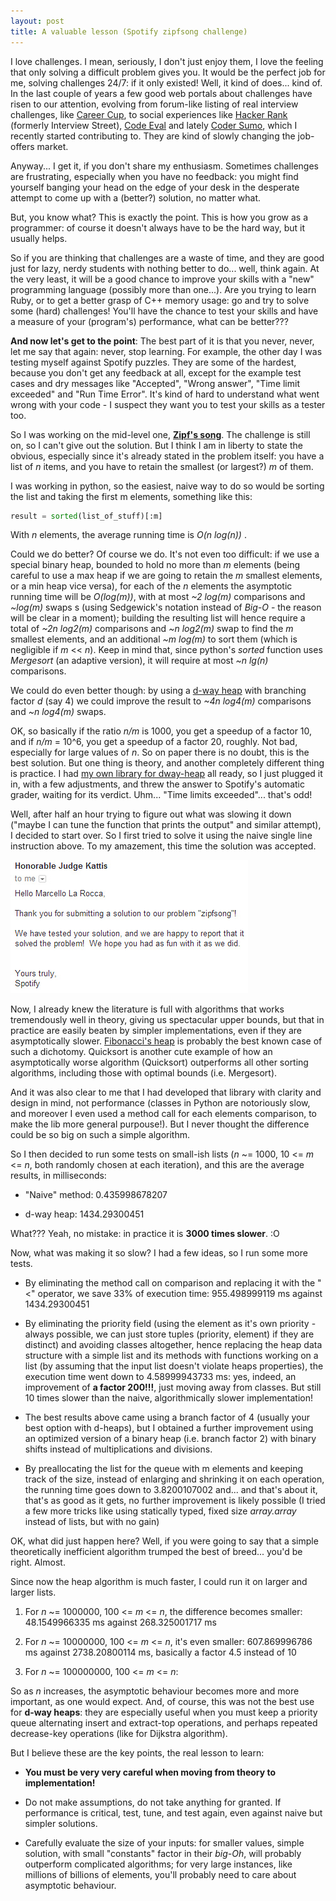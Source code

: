 ```yaml
---
layout: post
title: A valuable lesson (Spotify zipfsong challenge)
---
```


I love challenges. I mean, seriously, I don't just enjoy them, I love the feeling that only solving a difficult problem gives you. It would be the perfect job for me, solving challenges 24/7: if it only existed!
Well, it kind of does... kind of. In the last couple of years a few good web portals about challenges have risen to our attention, evolving from forum-like listing of real interview challenges, like [Career Cup](http://www.careercup.com/), to social experiences like [Hacker Rank](https://www.hackerrank.com/) (formerly Interview Street), [Code Eval](https://www.codeeval.com/) and lately [Coder Sumo](http://codersumo.com), which I recently started contributing to. They are kind of slowly changing the job-offers market.

Anyway... I get it, if you don't share my enthusiasm. Sometimes challenges are frustrating, especially when you have no feedback: you might find yourself banging your head on the edge of your desk in the desperate attempt to come up with a (better?) solution, no matter what.

But, you know what? This is exactly the point. This is how you grow as a programmer: of course it doesn't always have to be the hard way, but it usually helps.

So if you are thinking that challenges are a waste of time, and they are good just for lazy, nerdy students with nothing better to do... well, think again.
At the very least, it will be a good chance to improve your skills with a "new" programming language (possibly more than one...). Are you trying to learn Ruby, or to get a better grasp of C++ memory usage: go and try to solve some (hard) challenges! You'll have the chance to test your skills and have a measure of your (program's) performance, what can be better???

**And now let's get to the point**: The best part of it is that you never, never, let me say that again: never, stop learning.
For example, the other day I was testing myself against Spotify puzzles. They are some of the hardest, because you don't get any feedback at all, except for the example test cases and dry messages like "Accepted", "Wrong answer", "Time limit exceeded" and "Run Time Error". It's kind of hard to understand what went wrong with your code - I suspect they want you to test your skills as a tester too.

So I was working on the mid-level one, [**Zipf's song**](https://www.spotify.com/us/jobs/tech/zipfsong/). The challenge is still on, so I can't give out the solution. But I think I am in liberty to state the obvious, especially since it's already stated in the problem itself: you have a list of _n_ items, and you have to retain the smallest (or largest?) _m_ of them.

I was working in python, so the easiest, naive way to do so would be sorting the list and taking the first m elements, something like this:

```python
result = sorted(list_of_stuff)[:m]
```

With _n_ elements, the average running time is _O(n log(n))_ .

Could we do better? Of course we do. It's not even too difficult: if we use a special binary heap, bounded to hold no more than _m_ elements (being careful to use a max heap if we are going to retain the _m_ smallest elements, or a min heap vice versa), for each of the _n_ elements the asymptotic running time will be _O(log(m))_, with at most _~2 log(m)_ comparisons and _~log(m)_ swaps s (using Sedgewick's notation instead of _Big-O_ - the reason will be clear in a moment); building the resulting list will hence require a total of _~2n log2(m)_ comparisons and _~n log2(m)_ swap to find the _m_ smallest elements, and an additional _~m log(m)_ to sort them (which is negligible if _m_ << _n_). Keep in mind that, since python's _sorted_ function uses _Mergesort_ (an adaptive version), it will require at most _~n lg(n)_ comparisons. 

We could do even better though: by using a [d-way heap](http://mlarocca.github.io/05-22-2013/dwayheap.html) with branching factor _d_ (say 4) we could improve the result to _~4n log4(m)_ comparisons and _~n log4(m)_ swaps.

OK, so basically if the ratio _n/m_ is 1000, you get a speedup of a factor 10, and if _n/m_ = 10^6, you get a speedup of a factor 20, roughly. Not bad, especially for large values of _n_.
So on paper there is no doubt, this is the best solution. But one thing is theory, and another completely different thing is practice.
I had [my own library for dway-heap](https://github.com/mlarocca/Algorithms/blob/master/dway_heap.py) all ready, so I just plugged it in, with a few adjustments, and threw the answer to Spotify's automatic grader, waiting for its verdict. Uhm... "Time limits exceeded"... that's odd!

Well, after half an hour trying to figure out what was slowing it down ("maybe I can tune the function that prints the output" and similar attempt), I decided to start over. So I first tried to solve it using the naive single line instruction above. To my amazement, this time the solution was accepted.

![Accepted](../images/zipfsong.jpg)


Now, I already knew the literature is full with algorithms that works tremendously well in theory, giving us spectacular upper bounds, but that in practice are easily beaten by simpler implementations, even if they are asymptotically slower. [Fibonacci's heap](http://en.wikipedia.org/wiki/Fibonacci_heap) is probably the best known case of such a dichotomy. Quicksort is another cute example of how an asymptotically worse algorithm (Quicksort) outperforms all other sorting algorithms, including those with optimal bounds (i.e. Mergesort).

And it was also clear to me that I had developed that library with clarity and design in mind, not performance (classes in Python are notoriously slow, and moreover I even used a method call for each elements comparison, to make the lib more general purpouse!). But I never thought the difference could be so big on such a simple algorithm.

So I then decided to run some tests on small-ish lists (_n_ ~= 1000, 10 <= _m_ <= _n_, both randomly chosen at each iteration), and this are the average results, in milliseconds:

  - "Naive" method: 0.435998678207 

  - d-way heap: 1434.29300451

What??? Yeah, no mistake: in practice it is **3000 times slower**. :O

Now, what was making it so slow? I had a few ideas, so I run some more tests.

  - By eliminating the method call on comparison and replacing it with the "<" operator, we save 33% of execution time: 955.498999119 ms against 1434.29300451

  - By eliminating the priority field (using the element as it's own priority - always possible, we can just store tuples (priority, element) if they are distinct) and avoiding classes altogether, hence replacing the heap data structure with a simple list and its methods with functions working on a list (by assuming that the input list doesn't violate heaps properties), the execution time went down to 4.58999943733 ms: yes, indeed, an improvement of **a factor 200!!!**, just moving away from classes. But still 10 times slower than the naive, algorithmically slower implementation!

  - The best results above came using a branch factor of 4 (usually your best option with d-heaps), but I obtained a further improvement using an optimized version of a binary heap (i.e. branch factor 2) with binary shifts instead of multiplications and divisions.

  - By preallocating the list for the queue with m elements and keeping track of the size, instead of enlarging and shrinking it on each operation, the running time goes down to 3.8200107002 and... and that's about it, that's as good as it gets, no further improvement is likely possible (I tried a few more tricks like using statically typed, fixed size _array.array_ instead of lists, but with no gain)

OK, what did just happen here? Well, if you were going to say that a simple theoretically inefficient algorithm trumped the best of breed... you'd be right. Almost.

Since now the heap algorithm is much faster, I could run it on larger and larger lists.

  1.  For _n_ ~= 1000000, 100 <= _m_ <= _n_, the difference becomes smaller:  48.1549966335 ms against 268.325001717 ms

  2.  For _n_ ~= 10000000, 100 <= _m_ <= _n_, it's even smaller: 607.869996786 ms against 2738.20800114 ms, basically a factor 4.5 instead of 10

  3.  For _n_ ~= 100000000, 100 <= _m_ <= _n_: 

So as _n_ increases, the asymptotic behaviour becomes more and more important, as one would expect. And, of course, this was not the best use for **d-way heaps**: they are especially useful when you must keep a priority queue alternating insert and extract-top operations, and perhaps repeated decrease-key operations (like for Dijkstra algorithm). 

But I believe these are the key points, the real lesson to learn: 

  - **You must be very very careful when moving from theory to implementation!**

  - Do not make assumptions, do not take anything for granted. If performance is critical, test, tune, and test again, even against naive but simpler solutions.

  - Carefully evaluate the size of your inputs: for smaller values, simple solution, with small "constants" factor in their _big-Oh_, will probably outperform complicated algorithms; for very large instances, like millions of billions of elements, you'll probably need to care about asymptotic behaviour.